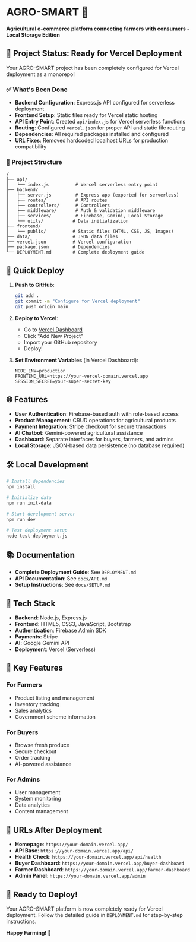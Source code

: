 # AGRO-SMART 🌾

**Agricultural e-commerce platform connecting farmers with consumers - Local Storage Edition**

## 🚀 Project Status: Ready for Vercel Deployment

Your AGRO-SMART project has been completely configured for Vercel deployment as a monorepo!

### ✅ What's Been Done

- **Backend Configuration**: Express.js API configured for serverless deployment
- **Frontend Setup**: Static files ready for Vercel static hosting
- **API Entry Point**: Created `api/index.js` for Vercel serverless functions
- **Routing**: Configured `vercel.json` for proper API and static file routing
- **Dependencies**: All required packages installed and configured
- **URL Fixes**: Removed hardcoded localhost URLs for production compatibility

### 📁 Project Structure

```
/
├── api/
│   └── index.js          # Vercel serverless entry point
├── backend/
│   ├── server.js         # Express app (exported for serverless)
│   ├── routes/           # API routes
│   ├── controllers/      # Controllers
│   ├── middleware/       # Auth & validation middleware
│   ├── services/         # Firebase, Gemini, Local Storage
│   └── utils/           # Data initialization
├── frontend/
│   └── public/          # Static files (HTML, CSS, JS, Images)
├── data/                # JSON data files
├── vercel.json          # Vercel configuration
├── package.json         # Dependencies
└── DEPLOYMENT.md        # Complete deployment guide
```

## 🚀 Quick Deploy

1. **Push to GitHub**:
   ```bash
   git add .
   git commit -m "Configure for Vercel deployment"
   git push origin main
   ```

2. **Deploy to Vercel**:
   - Go to [Vercel Dashboard](https://vercel.com/dashboard)
   - Click "Add New Project"
   - Import your GitHub repository
   - Deploy!

3. **Set Environment Variables** (in Vercel Dashboard):
   ```
   NODE_ENV=production
   FRONTEND_URL=https://your-vercel-domain.vercel.app
   SESSION_SECRET=your-super-secret-key
   ```

## 🌐 Features

- **User Authentication**: Firebase-based auth with role-based access
- **Product Management**: CRUD operations for agricultural products
- **Payment Integration**: Stripe checkout for secure transactions
- **AI Chatbot**: Gemini-powered agricultural assistance
- **Dashboard**: Separate interfaces for buyers, farmers, and admins
- **Local Storage**: JSON-based data persistence (no database required)

## 🛠️ Local Development

```bash
# Install dependencies
npm install

# Initialize data
npm run init-data

# Start development server
npm run dev

# Test deployment setup
node test-deployment.js
```

## 📚 Documentation

- **Complete Deployment Guide**: See `DEPLOYMENT.md`
- **API Documentation**: See `docs/API.md`
- **Setup Instructions**: See `docs/SETUP.md`

## 🔧 Tech Stack

- **Backend**: Node.js, Express.js
- **Frontend**: HTML5, CSS3, JavaScript, Bootstrap
- **Authentication**: Firebase Admin SDK
- **Payments**: Stripe
- **AI**: Google Gemini API
- **Deployment**: Vercel (Serverless)

## 🌟 Key Features

### For Farmers
- Product listing and management
- Inventory tracking
- Sales analytics
- Government scheme information

### For Buyers
- Browse fresh produce
- Secure checkout
- Order tracking
- AI-powered assistance

### For Admins
- User management
- System monitoring
- Data analytics
- Content management

## 🎯 URLs After Deployment

- **Homepage**: `https://your-domain.vercel.app/`
- **API Base**: `https://your-domain.vercel.app/api/`
- **Health Check**: `https://your-domain.vercel.app/api/health`
- **Buyer Dashboard**: `https://your-domain.vercel.app/buyer-dashboard`
- **Farmer Dashboard**: `https://your-domain.vercel.app/farmer-dashboard`
- **Admin Panel**: `https://your-domain.vercel.app/admin`

## 🚀 Ready to Deploy!

Your AGRO-SMART platform is now completely ready for Vercel deployment. Follow the detailed guide in `DEPLOYMENT.md` for step-by-step instructions.

**Happy Farming! 🌾** 